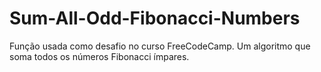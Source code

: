# Sum-All-Odd-Fibonacci-Numbers
Função usada como desafio no curso FreeCodeCamp. Um algoritmo que soma todos os números Fibonacci ímpares.
